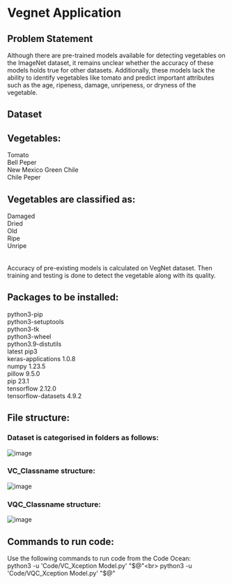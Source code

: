 # Vegnet Application


## Problem Statement

Although there are pre-trained models available for detecting vegetables on the ImageNet dataset, it remains unclear whether the accuracy of these models holds true for other datasets. Additionally, these models lack the ability to identify vegetables like tomato and predict important attributes such as the age, ripeness, damage, unripeness, or dryness of the vegetable.

## Dataset

## Vegetables:
Tomato<br>
Bell Peper<br>
New Mexico Green Chile<br>
Chile Peper<br>

## Vegetables are classified as:
Damaged<br>
Dried<br>
Old<br>
Ripe<br>
Unripe<br>
<br><br>
Accuracy of pre-existing models is calculated on VegNet dataset. Then training and testing is done to detect the vegetable along with its quality.

## Packages to be installed:
python3-pip<br>
python3-setuptools<br>
python3-tk<br>
python3-wheel<br>
python3.9-distutils<br>
latest pip3<br>
keras-applications 1.0.8<br>
numpy 1.23.5<br>
pillow 9.5.0<br>
pip 23.1<br>
tensorflow 2.12.0<br>
tensorflow-datasets 4.9.2<br>

## File structure:
### Dataset is categorised in folders as follows:
![image](https://user-images.githubusercontent.com/82139597/233821904-fa71e7e3-2247-45fa-a3e4-ce2ff974dc2c.png)

### VC_Classname structure:
![image](https://user-images.githubusercontent.com/82139597/233821995-674b9a7e-116e-49d0-9b49-95843bfcff27.png)

### VQC_Classname structure:
![image](https://user-images.githubusercontent.com/82139597/233821964-51eb663a-3f98-4ef5-8982-d855834e3a9f.png)

## Commands to run code:
Use the following commands to run code from the Code Ocean:<br>
python3 -u 'Code/VC_Xception Model.py' "$@"<br>
python3 -u 'Code/VQC_Xception Model.py' "$@"<br>




